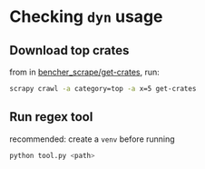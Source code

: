 # Checking `dyn` usage

## Download top crates

from in
[bencher_scrape/get-crates](https://github.com/nataliepopescu/bencher_scrape/tree/master/get-crates),
run: 

```sh
scrapy crawl -a category=top -a x=5 get-crates
```

## Run regex tool

recommended: create a `venv` before running

```sh
python tool.py <path>
```

